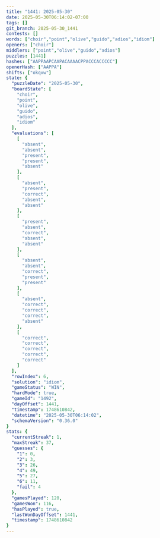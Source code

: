 ```yaml
---
title: "1441: 2025-05-30"
date: 2025-05-30T06:14:02-07:00
tags: []
git_branch: 2025-05-30_1441
contests: []
words: ["choir","point","olive","guido","adios","idiom"]
openers: ["choir"]
middlers: ["point","olive","guido","adios"]
puzzles: [1441]
hashes: ["AAPPAAPCAAPACAAAACPPACCCACCCCC"]
openerHash: ["AAPPA"]
shifts: ["okqxw"]
state: {
  "puzzleDate": "2025-05-30",
  "boardState": [
    "choir",
    "point",
    "olive",
    "guido",
    "adios",
    "idiom"
  ],
  "evaluations": [
    [
      "absent",
      "absent",
      "present",
      "present",
      "absent"
    ],
    [
      "absent",
      "present",
      "correct",
      "absent",
      "absent"
    ],
    [
      "present",
      "absent",
      "correct",
      "absent",
      "absent"
    ],
    [
      "absent",
      "absent",
      "correct",
      "present",
      "present"
    ],
    [
      "absent",
      "correct",
      "correct",
      "correct",
      "absent"
    ],
    [
      "correct",
      "correct",
      "correct",
      "correct",
      "correct"
    ]
  ],
  "rowIndex": 6,
  "solution": "idiom",
  "gameStatus": "WIN",
  "hardMode": true,
  "gameId": "1492",
  "dayOffset": 1441,
  "timestamp": 1748610842,
  "datetime": "2025-05-30T06:14:02",
  "schemaVersion": "0.36.0"
}
stats: {
  "currentStreak": 1,
  "maxStreak": 37,
  "guesses": {
    "1": 0,
    "2": 3,
    "3": 26,
    "4": 49,
    "5": 27,
    "6": 11,
    "fail": 4
  },
  "gamesPlayed": 120,
  "gamesWon": 116,
  "hasPlayed": true,
  "lastWonDayOffset": 1441,
  "timestamp": 1748610842
}
---
```

<!-- more -->
